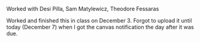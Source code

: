Worked with Desi Pilla, Sam Matylewicz, Theodore Fessaras

Worked and finished this in class on December 3. Forgot to upload it until today (December 7) when I got the canvas notification the day after it was due.
